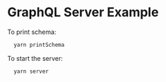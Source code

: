 # GraphQL Server Example

To print schema:

```sh
  yarn printSchema
```

To start the server:

```sh
  yarn server
```
